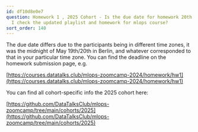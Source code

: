 ```yaml
---
id: df10d8e0e7
question: Homework 1 , 2025 Cohort - Is the due date for homework 20th May? How do
  I check the updated playlist and homework for mlops course?
sort_order: 140
---
```


The due date differs due to the participants being in different time zones, it was the midnight of May 19th/20th in Berlin, and whatever corresponded to that in your particular time zone. You can find the deadline on the homework submission page, e.g.

[https://courses.datatalks.club/mlops-zoomcamp-2024/homework/hw1](https://courses.datatalks.club/mlops-zoomcamp-2024/homework/hw1)

You can find all cohort-specific info the 2025 cohort here:

[https://github.com/DataTalksClub/mlops-zoomcamp/tree/main/cohorts/2025](https://github.com/DataTalksClub/mlops-zoomcamp/tree/main/cohorts/2025)

